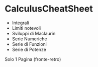 # CalculusCheatSheet

- Integrali
- Limiti notevoli
- Sviluppi di Maclaurin
- Serie Numeriche
- Serie di Funzioni
- Serie di Potenze

Solo 1 Pagina (fronte-retro)

